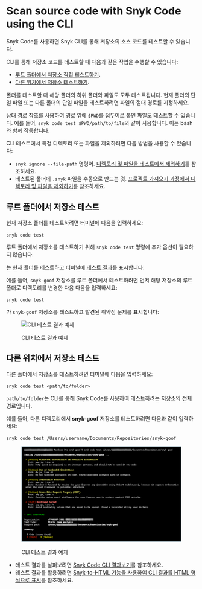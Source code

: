 # Scan source code with Snyk Code using the CLI

Snyk Code를 사용하면 Snyk CLI를 통해 저장소의 소스 코드를 테스트할 수 있습니다.

CLI를 통해 저장소 코드를 테스트할 때 다음과 같은 작업을 수행할 수 있습니다:

* [루트 폴더에서 저장소 직접 테스트하기](scan-source-code-with-snyk-code-using-the-cli.md#testing-a-repository-from-its-root-folder).
* [다른 위치에서 저장소 테스트하기](scan-source-code-with-snyk-code-using-the-cli.md#testing-a-repository-from-a-different-location).

폴더를 테스트할 때 해당 폴더의 하위 폴더와 파일도 모두 테스트됩니다. 현재 폴더의 단일 파일 또는 다른 폴더의 단일 파일을 테스트하려면 파일의 절대 경로를 지정하세요.

상대 경로 참조를 사용하여 경로 앞에 `$PWD`를 접두어로 붙인 파일도 테스트할 수 있습니다. 예를 들어, `snyk code test $PWD/path/to/file`와 같이 사용합니다. 이는 bash와 함께 작동합니다.

CLI 테스트에서 특정 디렉토리 또는 파일을 제외하려면 다음 방법을 사용할 수 있습니다:

* `snyk ignore --file-path` 명령어. [디렉토리 및 파일을 테스트에서 제외하기](exclude-directories-and-files-from-snyk-code-cli-tests.md)를 참조하세요.
* 테스트된 폴더에 `.snyk` 파일을 수동으로 만드는 것. [프로젝트 가져오기 과정에서 디렉토리 및 파일을 제외하기](../../../scan-with-snyk/import-project-repository/exclude-directories-and-files-from-project-import.md)를 참조하세요.

## **루트 폴더에서 저장소 테스트**

현재 저장소 폴더를 테스트하려면 터미널에 다음을 입력하세요:

```
snyk code test
```

루트 폴더에서 저장소를 테스트하기 위해 `snyk code test` 명령에 추가 옵션이 필요하지 않습니다.

는 현재 폴더를 테스트하고 터미널에 [테스트 결과](view-snyk-code-cli-results.md)를 표시합니다.

예를 들어, `snyk-goof` 저장소를 루트 폴더에서 테스트하려면 먼저 해당 저장소의 루트 폴더로 디렉토리를 변경한 다음 다음을 입력하세요:

```
snyk code test
```

가 `snyk-goof` 저장소를 테스트하고 발견된 취약점 문제를 표시합니다:

<figure><img src="../../../.gitbook/assets/%20-%20CLI%20-%20snyk%20code%20test%20-%20Results%20-%201%20(1)%20(1)%20(1)%20(1)%20(1)%20(1)%20(1)%20(1)%20(1)%20(1)%20(1)%20(1)%20(1)%20(1)%20(1)%20(1)%20(1)%20(1)%20(1)%20(1)%20(1)%20(1)%20(1)%20(1)%20(1)%20(1)%20(1)%20(1)%20(1)%20(1)%20(1)%20(1)%20(1)%20(1)%20(1)%20(1)%20(1)%20(1)%20(1)%20(1)%20(1)%20(1)%20(1)%20(1)%20(1)%20(1)%20(1)%20(2)%20(5).png" alt="CLI 테스트 결과 예제"><figcaption><p>CLI 테스트 결과 예제</p></figcaption></figure>

## **다른 위치에서 저장소 테스트**

다른 폴더에서 저장소를 테스트하려면 터미널에 다음을 입력하세요:

```
snyk code test <path/to/folder>
```

`path/to/folder`는 CLI를 통해 Snyk Code를 사용하여 테스트하려는 저장소의 전체 경로입니다.

예를 들어, 다른 디렉토리에서 **snyk-goof** 저장소를 테스트하려면 다음과 같이 입력하세요:

```
snyk code test /Users/username/Documents/Repositories/snyk-goof
```

<figure><img src="../../../.gitbook/assets/snyk Code - CLI - snyk code test - Any folder - 2 (1).png" alt="CLI 테스트 결과 예제"><figcaption><p>CLI 테스트 결과 예제</p></figcaption></figure>

* 테스트 결과를 살펴보려면 [Snyk Code CLI 결과보기](view-snyk-code-cli-results.md)를 참조하세요.
* 테스트 결과를 활용하려면 [Snyk-to-HTML 기능을 사용하여 CLI 결과를 HTML 형식으로 표시](../cli-tools/snyk-to-html.md)를 참조하세요.
